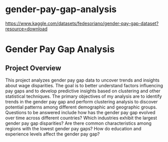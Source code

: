 # gender-pay-gap-analysis

https://www.kaggle.com/datasets/fedesoriano/gender-pay-gap-dataset?resource=download 

# Gender Pay Gap Analysis

## Project Overview
This project analyzes gender pay gap data to uncover trends and insights about wage disparities. The goal is to better understand factors influencing pay gaps and to develop predictive insights based on clustering and other statistical techniques. The primary objectives of my analysis are to identify trends in the gender pay gap and perform clustering analysis to discover potential patterns among different demographic and geographic groups. Questions to be answered include how has the gender pay gap evolved over time across different countries? Which industries exhibit the largest gender pay gap disparities? Are there common characteristics among regions with the lowest gender pay gaps? How do education and experience levels affect the gender pay gap? 
